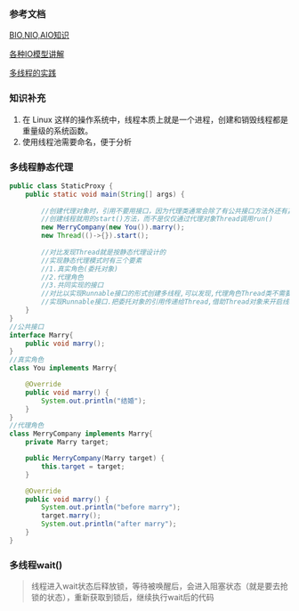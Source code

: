 ### 参考文档

[BIO,NIO,AIO知识](https://snailclimb.gitee.io/javaguide/#/docs/java/BIO-NIO-AIO?id=_1-bio-blocking-io)

[各种IO模型讲解](https://mp.weixin.qq.com/s?__biz=Mzg3MjA4MTExMw==&mid=2247484746&idx=1&sn=c0a7f9129d780786cabfcac0a8aa6bb7&source=41#wechat_redirect)

[多线程的实践](https://snailclimb.gitee.io/javaguide/#/./docs/java/Multithread/best-practice-of-threadpool)

### 知识补充

1. 在 Linux 这样的操作系统中，线程本质上就是一个进程，创建和销毁线程都是重量级的系统函数。
2. 使用线程池需要命名，便于分析

### 多线程静态代理

```java
public class StaticProxy {
    public static void main(String[] args) {
        
        //创建代理对象时，引用不要用接口，因为代理类通常会除了有公共接口方法外还有其他方法，用接口就没法调用其他方法了，
        //创建线程就用的start()方法，而不是仅仅通过代理对象Thread调用run()
        new MerryCompany(new You()).marry();
        new Thread(()->{}).start();
        
        //对比发现Thread就是按静态代理设计的
        //实现静态代理模式时有三个要素
		//1.真实角色(委托对象)
		//2.代理角色
		//3.共同实现的接口
		//对比以实现Runnable接口的形式创建多线程,可以发现,代理角色Thread类不需要我们创建,我们只需要写委托对象
    	//实现Runnable接口.把委托对象的引用传递给Thread,借助Thread对象来开启线程即可
    }
}
//公共接口
interface Marry{
    public void marry();
}
//真实角色
class You implements Marry{

    @Override
    public void marry() {
        System.out.println("结婚");
    }
}
//代理角色
class MerryCompany implements Marry{
    private Marry target;

    public MerryCompany(Marry target) {
        this.target = target;
    }

    @Override
    public void marry() {
        System.out.println("before marry");
        target.marry();
        System.out.println("after marry");
    }
}
```

### 多线程wait()

> 线程进入wait状态后释放锁，等待被唤醒后，会进入阻塞状态（就是要去抢锁的状态），重新获取到锁后，继续执行wait后的代码